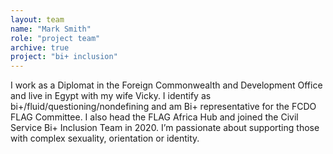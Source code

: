 ```yaml
---
layout: team
name: "Mark Smith"
role: "project team"
archive: true
project: "bi+ inclusion"
---
```


I work as a Diplomat in the Foreign Commonwealth and Development Office and live in Egypt with my wife Vicky. I identify as bi+/fluid/questioning/nondefining and am Bi+ representative for the FCDO FLAG Committee. I also head the FLAG Africa Hub and joined the Civil Service Bi+ Inclusion Team in 2020. I’m passionate about supporting those with complex sexuality, orientation or identity.


